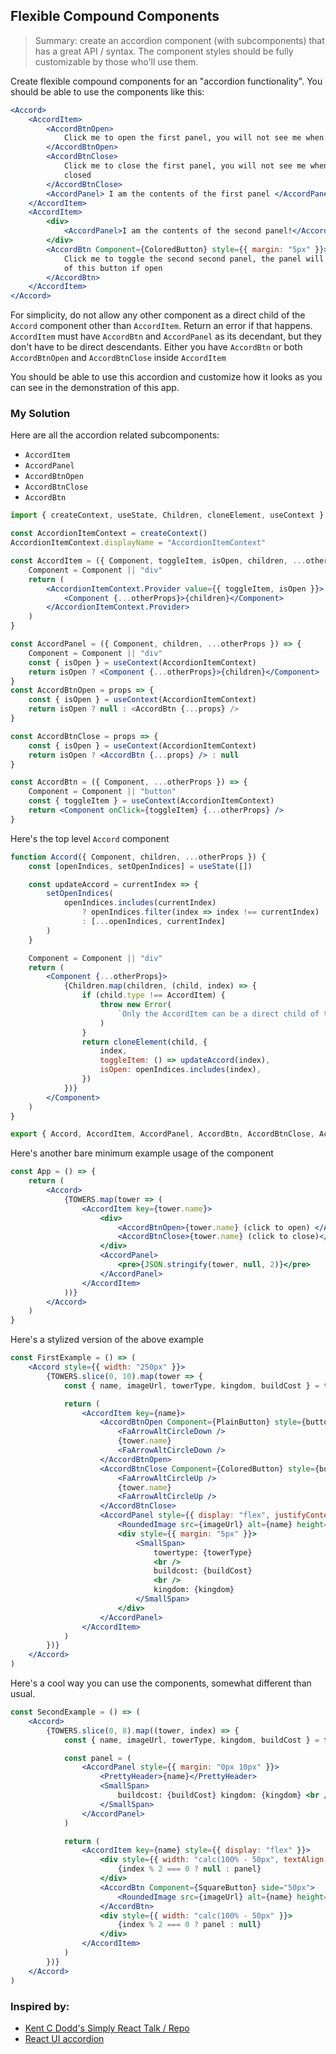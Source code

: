 ## Flexible Compound Components

> Summary: create an accordion component (with subcomponents) that has a great API / syntax. The component styles should be fully customizable by those who'll use them.

Create flexible compound components for an "accordion functionality".
You should be able to use the components like this:

```jsx
<Accord>
    <AccordItem>
        <AccordBtnOpen>
            Click me to open the first panel, you will not see me when the panel is open
        </AccordBtnOpen>
        <AccordBtnClose>
            Click me to close the first panel, you will not see me when the panel is
            closed
        </AccordBtnClose>
        <AccordPanel> I am the contents of the first panel </AccordPanel>
    </AccordItem>
    <AccordItem>
        <div>
            <AccordPanel>I am the contents of the second panel!</AccordPanel>
        </div>
        <AccordBtn Component={ColoredButton} style={{ margin: "5px" }}>
            Click me to toggle the second second panel, the panel will appear at the top
            of this button if open
        </AccordBtn>
    </AccordItem>
</Accord>
```

For simplicity, do not allow any other component as a direct child of the `Accord` component
other than `AccordItem`. Return an error if that happens.
`AccordItem` must have `AccordBtn` and `AccordPanel` as its decendant, but they don't have
to be direct descendants. Either you have `AccordBtn` or both `AccordBtnOpen` and `AccordBtnClose` inside `AccordItem`

You should be able to use this accordion and customize how it looks as you can see in the demonstration of this app.

### My Solution

Here are all the accordion related subcomponents:

-   `AccordItem`
-   `AccordPanel`
-   `AccordBtnOpen`
-   `AccordBtnClose`
-   `AccordBtn`

```jsx
import { createContext, useState, Children, cloneElement, useContext } from "react"

const AccordionItemContext = createContext()
AccordionItemContext.displayName = "AccordionItemContext"

const AccordItem = ({ Component, toggleItem, isOpen, children, ...otherProps }) => {
    Component = Component || "div"
    return (
        <AccordionItemContext.Provider value={{ toggleItem, isOpen }}>
            <Component {...otherProps}>{children}</Component>
        </AccordionItemContext.Provider>
    )
}

const AccordPanel = ({ Component, children, ...otherProps }) => {
    Component = Component || "div"
    const { isOpen } = useContext(AccordionItemContext)
    return isOpen ? <Component {...otherProps}>{children}</Component> : null
}
const AccordBtnOpen = props => {
    const { isOpen } = useContext(AccordionItemContext)
    return isOpen ? null : <AccordBtn {...props} />
}

const AccordBtnClose = props => {
    const { isOpen } = useContext(AccordionItemContext)
    return isOpen ? <AccordBtn {...props} /> : null
}

const AccordBtn = ({ Component, ...otherProps }) => {
    Component = Component || "button"
    const { toggleItem } = useContext(AccordionItemContext)
    return <Component onClick={toggleItem} {...otherProps} />
}
```

Here's the top level `Accord` component

```jsx
function Accord({ Component, children, ...otherProps }) {
    const [openIndices, setOpenIndices] = useState([])

    const updateAccord = currentIndex => {
        setOpenIndices(
            openIndices.includes(currentIndex)
                ? openIndices.filter(index => index !== currentIndex)
                : [...openIndices, currentIndex]
        )
    }

    Component = Component || "div"
    return (
        <Component {...otherProps}>
            {Children.map(children, (child, index) => {
                if (child.type !== AccordItem) {
                    throw new Error(
                        `Only the AccordItem can be a direct child of the Accord component. This child is ${child.type.name}`
                    )
                }
                return cloneElement(child, {
                    index,
                    toggleItem: () => updateAccord(index),
                    isOpen: openIndices.includes(index),
                })
            })}
        </Component>
    )
}

export { Accord, AccordItem, AccordPanel, AccordBtn, AccordBtnClose, AccordBtnOpen }
```

Here's another bare minimum example usage of the component

```jsx
const App = () => {
    return (
        <Accord>
            {TOWERS.map(tower => (
                <AccordItem key={tower.name}>
                    <div>
                        <AccordBtnOpen>{tower.name} (click to open) </AccordBtnOpen>
                        <AccordBtnClose>{tower.name} (click to close)</AccordBtnClose>
                    </div>
                    <AccordPanel>
                        <pre>{JSON.stringify(tower, null, 2)}</pre>
                    </AccordPanel>
                </AccordItem>
            ))}
        </Accord>
    )
}
```

Here's a stylized version of the above example

```jsx
const FirstExample = () => (
    <Accord style={{ width: "250px" }}>
        {TOWERS.slice(0, 10).map(tower => {
            const { name, imageUrl, towerType, kingdom, buildCost } = tower

            return (
                <AccordItem key={name}>
                    <AccordBtnOpen Component={PlainButton} style={buttonStyle}>
                        <FaArrowAltCircleDown />
                        {tower.name}
                        <FaArrowAltCircleDown />
                    </AccordBtnOpen>
                    <AccordBtnClose Component={ColoredButton} style={buttonStyle}>
                        <FaArrowAltCircleUp />
                        {tower.name}
                        <FaArrowAltCircleUp />
                    </AccordBtnClose>
                    <AccordPanel style={{ display: "flex", justifyContent: "center" }}>
                        <RoundedImage src={imageUrl} alt={name} height={75} width={75} />
                        <div style={{ margin: "5px" }}>
                            <SmallSpan>
                                towertype: {towerType}
                                <br />
                                buildcost: {buildCost}
                                <br />
                                kingdom: {kingdom}
                            </SmallSpan>
                        </div>
                    </AccordPanel>
                </AccordItem>
            )
        })}
    </Accord>
)
```

Here's a cool way you can use the components, somewhat different than usual.

```jsx
const SecondExample = () => (
    <Accord>
        {TOWERS.slice(0, 8).map((tower, index) => {
            const { name, imageUrl, towerType, kingdom, buildCost } = tower

            const panel = (
                <AccordPanel style={{ margin: "0px 10px" }}>
                    <PrettyHeader>{name}</PrettyHeader>
                    <SmallSpan>
                        buildcost: {buildCost} kingdom: {kingdom} <br />({towerType})
                    </SmallSpan>
                </AccordPanel>
            )

            return (
                <AccordItem key={name} style={{ display: "flex" }}>
                    <div style={{ width: "calc(100% - 50px", textAlign: "right" }}>
                        {index % 2 === 0 ? null : panel}
                    </div>
                    <AccordBtn Component={SquareButton} side="50px">
                        <RoundedImage src={imageUrl} alt={name} height={50} width={50} />
                    </AccordBtn>
                    <div style={{ width: "calc(100% - 50px" }}>
                        {index % 2 === 0 ? panel : null}
                    </div>
                </AccordItem>
            )
        })}
    </Accord>
)
```

### Inspired by:

-   [Kent C Dodd's Simply React Talk / Repo](https://github.com/kentcdodds/simply-react)
-   [React UI accordion](https://reach.tech/accordion/)

